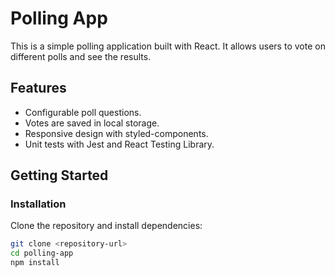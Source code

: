 # Polling App

This is a simple polling application built with React. It allows users to vote on different polls and see the results.

## Features
- Configurable poll questions.
- Votes are saved in local storage.
- Responsive design with styled-components.
- Unit tests with Jest and React Testing Library.

## Getting Started

### Installation
Clone the repository and install dependencies:
```bash
git clone <repository-url>
cd polling-app
npm install
